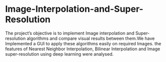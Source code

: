 # Image-Interpolation-and-Super-Resolution
The project’s objective is to implement Image interpolation and Super-resolution algorithms and compare visual results between them.We have Implemented a GUI to apply these algorithms easily on required Images. the features of Nearest Neighbor Interpolation, Bilinear Interpolation and Image super-resolution using deep learning were analysed.
